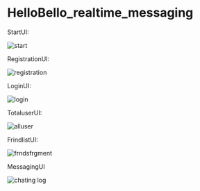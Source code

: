 # HelloBello_realtime_messaging


StartUI:

![start](https://user-images.githubusercontent.com/40673494/61994968-1bdb6900-b0a4-11e9-88f9-2ed4fbfdd539.jpg)

RegistrationUI:

![registration](https://user-images.githubusercontent.com/40673494/61994970-2269e080-b0a4-11e9-8399-b3a1051d5f48.jpg)

LoginUI:

![login](https://user-images.githubusercontent.com/40673494/61994971-2695fe00-b0a4-11e9-9a60-fd18ebd2ad5d.jpg)


TotaluserUI:

![alluser](https://user-images.githubusercontent.com/40673494/61994982-3c0b2800-b0a4-11e9-897a-ac7ee189b340.jpg)

FrindlistUI:

![frndsfrgment](https://user-images.githubusercontent.com/40673494/61994983-40cfdc00-b0a4-11e9-99d8-78b8664ee2b9.jpg)

MessagingUI

![chating log](https://user-images.githubusercontent.com/40673494/61994985-4a594400-b0a4-11e9-8af1-89a4f647686d.jpg)
